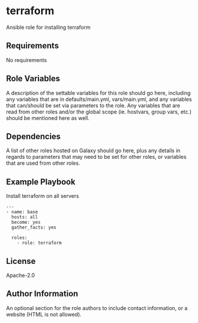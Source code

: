 terraform
=========

Ansible role for installing terraform

Requirements
------------

No requirements

Role Variables
--------------

A description of the settable variables for this role should go here, including any variables that are in defaults/main.yml, vars/main.yml, and any variables that can/should be set via parameters to the role. Any variables that are read from other roles and/or the global scope (ie. hostvars, group vars, etc.) should be mentioned here as well.

Dependencies
------------

A list of other roles hosted on Galaxy should go here, plus any details in regards to parameters that may need to be set for other roles, or variables that are used from other roles.

Example Playbook
----------------

Install terraform on all servers

```
---
- name: base
  hosts: all
  become: yes
  gather_facts: yes

  roles:
    - role: terraform
```


License
-------

Apache-2.0

Author Information
------------------

An optional section for the role authors to include contact information, or a website (HTML is not allowed).
